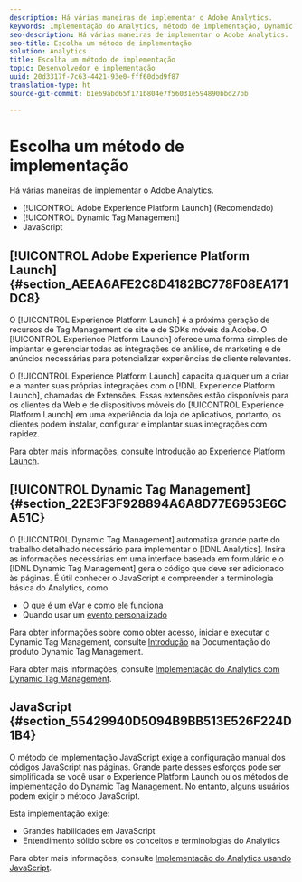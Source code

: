 ```yaml
---
description: Há várias maneiras de implementar o Adobe Analytics.
keywords: Implementação do Analytics, método de implementação, Dynamic Tag Management, dtm, javascript
seo-description: Há várias maneiras de implementar o Adobe Analytics.
seo-title: Escolha um método de implementação
solution: Analytics
title: Escolha um método de implementação
topic: Desenvolvedor e implementação
uuid: 20d3317f-7c63-4421-93e0-fff60dbd9f87
translation-type: ht
source-git-commit: b1e69abd65f171b804e7f56031e594890bbd27bb

---
```



# Escolha um método de implementação

Há várias maneiras de implementar o Adobe Analytics.

* [!UICONTROL Adobe Experience Platform Launch] (Recomendado)
* [!UICONTROL Dynamic Tag Management]
* JavaScript

## [!UICONTROL Adobe Experience Platform Launch] {#section_AEEA6AFE2C8D4182BC778F08EA171DC8}

O [!UICONTROL Experience Platform Launch] é a próxima geração de recursos de Tag Management de site e de SDKs móveis da Adobe. O [!UICONTROL Experience Platform Launch] oferece uma forma simples de implantar e gerenciar todas as integrações de análise, de marketing e de anúncios necessárias para potencializar experiências de cliente relevantes.

O [!UICONTROL Experience Platform Launch] capacita qualquer um a criar e a manter suas próprias integrações com o [!DNL Experience Platform Launch], chamadas de Extensões. Essas extensões estão disponíveis para os clientes da Web e de dispositivos móveis do [!UICONTROL Experience Platform Launch] em uma experiência da loja de aplicativos, portanto, os clientes podem instalar, configurar e implantar suas integrações com rapidez.

Para obter mais informações, consulte [Introdução ao Experience Platform Launch](https://docs.adobelaunch.com/getting-started).

## [!UICONTROL Dynamic Tag Management] {#section_22E3F3F928894A6A8D77E6953E6CA51C}

O [!UICONTROL Dynamic Tag Management] automatiza grande parte do trabalho detalhado necessário para implementar o [!DNL Analytics]. Insira as informações necessárias em uma interface baseada em formulário e o [!DNL Dynamic Tag Management] gera o código que deve ser adicionado às páginas.
É útil conhecer o JavaScript e compreender a terminologia básica do Analytics, como

* O que é um [eVar](https://marketing.adobe.com/resources/help/pt_BR/reference/conversion_var_admin.html) e como ele funciona
* Quando usar um [evento personalizado](../../implement/analytics-terminology-basics/c-props-evars/event-custom.md#concept_CDA3C98C85B24A71B4B5C71F24BF918F)

Para obter informações sobre como obter acesso, iniciar e executar o Dynamic Tag Management, consulte [Introdução](https://marketing.adobe.com/resources/help/pt_BR/dtm/get_started.html) na Documentação do produto Dynamic Tag Management.

Para obter mais informações, consulte [Implementação do Analytics com Dynamic Tag Management](../../implement/c-implement-with-dtm/dtm-implementation-overview.md).

## JavaScript {#section_55429940D5094B9BB513E526F224D1B4}

O método de implementação JavaScript exige a configuração manual dos códigos JavaScript nas páginas. Grande parte desses esforços pode ser simplificada se você usar o Experience Platform Launch ou os métodos de implementação do Dynamic Tag Management. No entanto, alguns usuários podem exigir o método JavaScript.

Esta implementação exige:

* Grandes habilidades em JavaScript
* Entendimento sólido sobre os conceitos e terminologias do Analytics

Para obter mais informações, consulte [Implementação do Analytics usando JavaScript](../../implement/js-implementation/javascript-implementation-overview.md).
